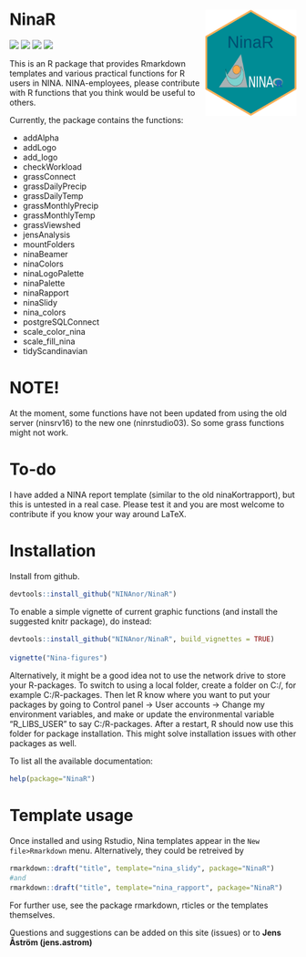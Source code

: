 
<!-- README.md is generated from README.Rmd. Please edit that file -->

# NinaR <img src="https://github.com/NINAnor/NinaR/blob/master/inst/img/NinaR_logo.png" align="right" width="160px"/>

<!-- badges: start -->

[![](https://img.shields.io/badge/lifecycle-stable-brightgreen.svg)](https://lifecycle.r-lib.org/articles/stages.html#stable)
[![](https://img.shields.io/badge/devel%20version-0.2.2.7-blue.svg)](https://github.com/NINAnor/NinaR)
[![](https://www.r-pkg.org/badges/version/NinaR)](https://cran.r-project.org/package=NinaR)
[![](https://img.shields.io/github/languages/code-size/NINAnor/NinaR.svg)](https://github.com/NINAnor/NinaR)
<!-- badges: end -->

This is an R package that provides Rmarkdown templates and various
practical functions for R users in NINA. NINA-employees, please
contribute with R functions that you think would be useful to others.

Currently, the package contains the functions:

-   addAlpha
-   addLogo
-   add_logo
-   checkWorkload
-   grassConnect
-   grassDailyPrecip
-   grassDailyTemp
-   grassMonthlyPrecip
-   grassMonthlyTemp
-   grassViewshed
-   jensAnalysis
-   mountFolders
-   ninaBeamer
-   ninaColors
-   ninaLogoPalette
-   ninaPalette
-   ninaRapport
-   ninaSlidy
-   nina_colors
-   postgreSQLConnect
-   scale_color_nina
-   scale_fill_nina
-   tidyScandinavian

# NOTE!

At the moment, some functions have not been updated from using the old
server (ninsrv16) to the new one (ninrstudio03). So some grass functions
might not work.

# To-do

I have added a NINA report template (similar to the old
ninaKortrapport), but this is untested in a real case. Please test it
and you are most welcome to contribute if you know your way around
LaTeX.

# Installation

Install from github.

``` r
devtools::install_github("NINAnor/NinaR")
```

To enable a simple vignette of current graphic functions (and install
the suggested knitr package), do instead:

``` r
devtools::install_github("NINAnor/NinaR", build_vignettes = TRUE)

vignette("Nina-figures")
```

Alternatively, it might be a good idea not to use the network drive to
store your R-packages. To switch to using a local folder, create a
folder on C:/, for example C:/R-packages. Then let R know where you want
to put your packages by going to Control panel -> User accounts ->
Change my environment variables, and make or update the environmental
variable “R_LIBS_USER” to say C:/R-packages. After a restart, R should
now use this folder for package installation. This might solve
installation issues with other packages as well.

To list all the available documentation:

``` r
help(package="NinaR")
```

# Template usage

Once installed and using Rstudio, Nina templates appear in the
`New file>Rmarkdown` menu. Alternatively, they could be retreived by

``` r
rmarkdown::draft("title", template="nina_slidy", package="NinaR")
#and
rmarkdown::draft("title", template="nina_rapport", package="NinaR")
```

For further use, see the package rmarkdown, rticles or the templates
themselves.

Questions and suggestions can be added on this site (issues) or to
**Jens Åström (jens.astrom)**
